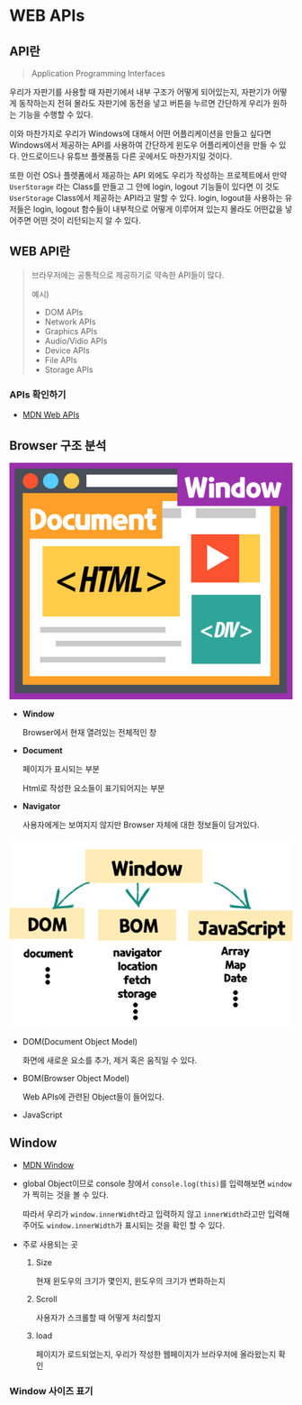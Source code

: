 # WEB APIs

## API란

> Application Programming Interfaces

 우리가 자판기를 사용할 때 자판기에서 내부 구조가 어떻게 되어있는지, 자판기가 어떻게 동작하는지 전혀 몰라도 자판기에 동전을 넣고 버튼을 누르면 간단하게 우리가 원하는 기능을 수행할 수 있다.

 이와 마찬가지로 우리가 Windows에 대해서 어떤 어플리케이션을 만들고 싶다면 Windows에서 제공하는 API를 사용하여 간단하게 윈도우 어플리케이션을 만들 수 있다. 안드로이드나 유튜브 플렛폼등 다른 곳에서도 마찬가지일 것이다.

 또한 이런 OS나 플렛폼에서 제공하는 API 외에도 우리가 작성하는 프로젝트에서 만약 `UserStorage` 라는 Class를 만들고 그 안에 login, logout 기능들이 있다면 이 것도 `UserStorage` Class에서 제공하는 API라고 말할 수 있다. login, logout을 사용하는 유저들은 login, logout 함수들이 내부적으로 어떻게 이루어져 있는지 몰라도 어떤값을 넣어주면 어떤 것이 리턴되는지 알 수 있다.

## WEB API란

> 브라우저에는 공통적으로 제공하기로 약속한 API들이 많다. 
>
> 예시)
>
> * DOM APIs
> * Network APIs
> * Graphics APIs
> * Audio/Vidio APIs
> * Device APIs
> * File APIs
> * Storage APIs

### APIs 확인하기

* [MDN Web APIs](https://developer.mozilla.org/en-US/docs/Learn/JavaScript/Client-side_web_APIs/Introduction)

## Browser 구조 분석

![Browser 구조](./images/browser-structure.png)

* **Window** 

  Browser에서 현재 열려있는 전체적인 창

* **Document**

  페이지가 표시되는 부분

  Html로 작성한 요소들이 표기되어지는 부분

* **Navigator**

  사용자에게는 보여지지 않지만 Browser 자체에 대한 정보들이 담겨있다.

![Window Tree](./images/window-tree.png)

* DOM(Document Object Model)

  화면에 새로운 요소를 추가, 제거 혹은 움직일 수 있다.

* BOM(Browser Object Model)

  Web APIs에 관련된 Object들이 들어있다.

* JavaScript

## Window

* [MDN Window](https://developer.mozilla.org/en-US/docs/Web/API/Window)

* global Object이므로 console 창에서 `console.log(this)`를 입력해보면 `window`가 찍히는 것을 볼 수 있다.

  따라서 우리가 `window.innerWidht`라고 입력하지 않고 `innerWidth`라고만 입력해주어도 `window.innerWidth`가 표시되는 것을 확인 할 수 있다.

* 주로 사용되는 곳

  1. Size

     현재 윈도우의 크기가 몇인지, 윈도우의 크기가 변화하는지

  2. Scroll

     사용자가 스크롤할 때 어떻게 처리할지

  3. load

     페이지가 로드되었는지, 우리가 작성한 웹페이지가 브라우저에 올라왔는지 확인

### Window 사이즈 표기

